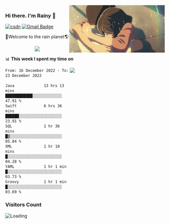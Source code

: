 <img  align='right' height="150" src="https://github.com/LikeRainDay/LikeRainDay/blob/master/pic/img_rain_1.gif?raw=true">



### Hi there. I'm Rainy :lemon:

[![csdn](https://img.shields.io/badge/-csdn-c14438?style=flat-square&logo=c&logoColor=white)](https://blog.csdn.net/qq_15807167)
[![Gmail Badge](https://img.shields.io/badge/-gmail-c14438?style=flat-square&logo=Gmail&logoColor=white&link=mailto:houshuai0816@gmail.com)](mailto:houshuai0816@gmail.com)

🚀Welcome to the rain planet🌎

<center>
<img align='center'  src="https://source.unsplash.com/random/1200x600">
</center>

📊 **This week I spent my time on**

<img align='right'   width="300" src="https://github-readme-stats.vercel.app/api?username=LikeRainDay&show_icons=true&title_color=fff&icon_color=79ff97&text_color=9f9f9f&bg_color=151515&count_private=true">

<!--START_SECTION:waka-->

```text
From: 16 December 2022 - To: 23 December 2022

Java             13 hrs 13 mins  ████████████░░░░░░░░░░░░░   47.91 %
Swift            6 hrs 36 mins   ██████░░░░░░░░░░░░░░░░░░░   23.91 %
SQL              1 hr 36 mins    █▒░░░░░░░░░░░░░░░░░░░░░░░   05.84 %
XML              1 hr 10 mins    █░░░░░░░░░░░░░░░░░░░░░░░░   04.28 %
YAML             1 hr 1 min      █░░░░░░░░░░░░░░░░░░░░░░░░   03.73 %
Groovy           1 hr 1 min      █░░░░░░░░░░░░░░░░░░░░░░░░   03.69 %
```

<!--END_SECTION:waka-->

### Visitors Count
<img align="left" src = "https://profile-counter.glitch.me/LikeRainDay/count.svg" alt ="Loading">
